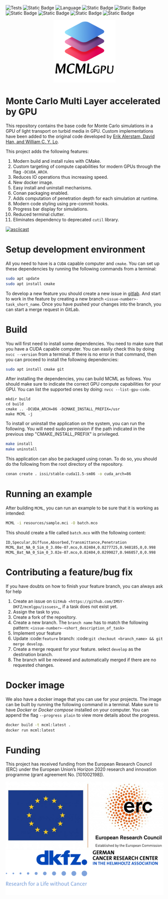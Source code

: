 ![Tests](https://github.com/IMSY-DKFZ/mcmlgpu/actions/workflows/build.yml/badge.svg?branch=develop)
![Static Badge](https://img.shields.io/badge/releases%20-%20Semantic%20Versioning%20-%20green?logo=semver)
![Language](https://img.shields.io/badge/Language%20-%20C%2B%2B11%20-%20green?logo=cplusplus)
![Static Badge](https://img.shields.io/badge/Language%20-%20CUDA%20-%20green?logo=nvidia)
![Static Badge](https://img.shields.io/badge/Pre%20Commit%20hooks%20-%20Enabled%20-%20?logo=precommit&color=pink)
![Static Badge](https://img.shields.io/badge/Doc%20Style%20-%20Doxygen%20-%20?color=pink)
![Static Badge](https://img.shields.io/badge/Code%20Style%20-%20Microsoft%20%20-%20?color=pink)
![Static Badge](https://img.shields.io/badge/Application%20-%20CLI%20-%20green?logo=gnubash)
![Static Badge](https://img.shields.io/badge/System%20-%20Linux%20-%20green?style=flat&logo=Ubuntu)



<p align="center">
    <img src="resources/icon.png" alt="Logo" width="200"/>
</p>

# Monte Carlo Multi Layer accelerated by GPU

This repository contains the base code for Monte Carlo simulations in a GPU of light transport on turbid media in GPU.
Custom implementations have been added to the original code developed by
[Erik Alerstam, David Han, and William C. Y. Lo](https://code.google.com/archive/p/gpumcml/).

This project adds the following features:

1. Modern build and install rules with CMake.
2. Custom targeting of compute capabilities for modern GPUs through the flag `-DCUDA_ARCH`.
3. Reduces IO operations thus increasing speed.
4. New docker image.
5. Easy install and uninstall mechanisms.
6. Conan packaging enabled.
7. Adds computation of penetration depth for each simulation at runtime.
8. Modern code styling using pre-commit hooks.
9. Progress bar display for simulations.
10. Reduced terminal clutter.
11. Eliminates dependency to deprecated `cutil` library.

[![asciicast](https://asciinema.org/a/EIYfdZXnjKoDHhXUN1TooJAWK.svg)](https://asciinema.org/a/EIYfdZXnjKoDHhXUN1TooJAWK)

# Setup development environment
All you need to have is a `CUDA` capable computer and `cmake`. You can set up these dependencies by running
the following commands from a terminal:

```bash
sudo apt update
sudo apt install cmake
```

To develop a new feature you should create a new issue in [gitlab](https://git.dkfz.de/imsy/issi/mcmlgpu/-/issues). And
start to work in the feature by creating a new branch `<issue-number>-task_short_name`. Once
you have pushed your changes into the branch, you can start a merge request in GitLab.

# Build
You will first need to install some dependencies. You need to make sure that you have a CUDA capable computer.
You can easily check this by doing `nvcc --version` from a terminal. If there is no error in that command, then you can
proceed to install the following dependencies:

```bash
sudo apt install cmake git
```

After installing the dependencies, you can build MCML as follows.
You should make sure to indicate the correct GPU compute capabilities for your GPU.
You can list the supported ones by doing: `nvcc --list-gpu-code`.

```lang=bash
mkdir build
cd build
cmake .. -DCUDA_ARCH=86 -DCMAKE_INSTALL_PREFIX=/usr
make MCML -j
```

To install or uninstall the application on the system, you can run the following.
You will need sudo permission if the path indicated in the previous step "CMAKE_INSTALL_PREFIX" is privileged.
````bash
make install
make uninstall
````

This application can also be packaged using conan. To do so, you should do the following from the root directory
of the repository.

```bash
conan create . issi/stable-cuda11.5-sm86 -o cuda_arch=86
```

# Running an example
After building `MCML`, you can run an example to be sure that it is working as intended:

```bash
MCML -i resources/sample.mci -O batch.mco
```

This should create a file called `batch.mco` with the following content:

```text
ID,Specular,Diffuse,Absorbed,Transmittance,Penetration
MCML_Bat_NA_0_Sim_0_3.00e-07.mco,0.02404,0.0277725,0.948185,0,0.998
MCML_Bat_NA_0_Sim_0_3.02e-07.mco,0.02404,0.0299027,0.946057,0,0.998
```

# Contributing a feature/bug fix
If you have doubts on how to finish your feature branch, you can always ask for help

1. Create an issue on `GitHub <https://github.com/IMSY-DKFZ/mcmlgpu/issues>`_, if a task does not exist yet.
2. Assign the task to you.
3. Create a fork of the repository.
4. Create a new branch.
   The `branch name` has to match the following pattern: `<issue-number>-<short_description_of_task>`
5. Implement your feature
6. Update :code:`feature` branch: :code:`git checkout <branch_name> && git merge develop`.
7. Create a merge request for your feature.
   select `develop` as the destination branch.
8. The branch will be reviewed and automatically merged if there are no requested changes.

# Docker image
We also have a docker image that you can use for your projects. The image can be built by running the following command
in a terminal. Make sure to have _Docker_ or _Docker compose_ installed on your computer. You can append the flag
`--progress plain` to view more details about the progress.

```bash
docker build -t mcml:latest .
docker run mcml:latest
```

# Funding
This project has received funding from the European Research Council (ERC) under the European Union’s Horizon 2020 research and innovation programme (grant agreement No. [101002198]).

![ERC](resources/LOGO_ERC-FLAG_EU_.jpg)
![DKFZ](resources/LOGO_DKFZ.png)
